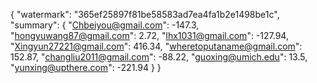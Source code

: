 {
    "watermark": "365ef25897f81be58583ad7ea4fa1b2e1498be1c", 
    "summary": {
        "Chbeiyou@gmail.com": -147.3, 
        "hongyuwang87@gmail.com": 2.72, 
        "lhx1031@gmail.com": -127.94, 
        "Xingyun27221@gmail.com": 416.34, 
        "wheretoputaname@gmail.com": 152.87, 
        "changliu2011@gmail.com": -88.22, 
        "guoxing@umich.edu": 13.5, 
        "yunxing@upthere.com": -221.94
    }
}